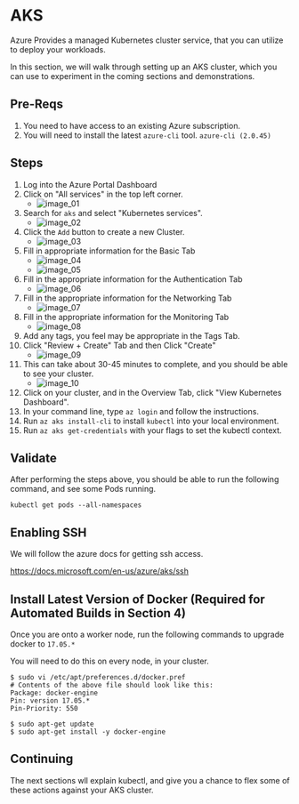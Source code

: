 # AKS

Azure Provides a managed Kubernetes cluster service, that you can utilize to deploy your workloads.

In this section, we will walk through setting up an AKS cluster, which you can use to experiment in the coming sections and demonstrations.


## Pre-Reqs

1. You need to have access to an existing Azure subscription.
2. You will need to install the latest `azure-cli` tool. `azure-cli (2.0.45)`

## Steps

1. Log into the Azure Portal Dashboard
2. Click on "All services" in the top left corner.
	- ![image_01](aks_images/image_01.png)
3. Search for `aks` and select "Kubernetes services".
	- ![image_02](aks_images/image_02.png)
4. Click the `Add` button to create a new Cluster.
	- ![image_03](aks_images/image_03.png)
5. Fill in appropriate information for the Basic Tab
	- ![image_04](aks_images/image_04.png)
	- ![image_05](aks_images/image_05.png)
6. Fill in the appropriate information for the Authentication Tab
	- ![image_06](aks_images/image_06.png)
6. Fill in the appropriate information for the Networking Tab
	- ![image_07](aks_images/image_07.png)
6. Fill in the appropriate information for the Monitoring Tab
	- ![image_08](aks_images/image_08.png)
7. Add any tags, you feel may be appropriate in the Tags Tab.
8. Click "Review + Create" Tab and then Click "Create"
	- ![image_09](aks_images/image_09.png)
9. This can take about 30-45 minutes to complete, and you should be able to see your cluster.
	- ![image_10](aks_images/image_10.png)
10. Click on your cluster, and in the Overview Tab, click "View Kubernetes Dashboard".
11. In your command line, type `az login` and follow the instructions.
12. Run `az aks install-cli` to install `kubectl` into your local environment.
13. Run `az aks get-credentials` with your flags to set the kubectl context.


## Validate

After performing the steps above, you should be able to run the following command, and see some Pods running.

`kubectl get pods --all-namespaces`

## Enabling SSH

We will follow the azure docs for getting ssh access.

https://docs.microsoft.com/en-us/azure/aks/ssh

## Install Latest Version of Docker (Required for Automated Builds in Section 4)
Once you are onto a worker node, run the following commands to upgrade docker to `17.05.*`

You will need to do this on every node, in your cluster.

```
$ sudo vi /etc/apt/preferences.d/docker.pref
# Contents of the above file should look like this:
Package: docker-engine
Pin: version 17.05.*
Pin-Priority: 550

$ sudo apt-get update
$ sudo apt-get install -y docker-engine
```

## Continuing

The next sections wll explain kubectl, and give you a chance to flex some of these actions against your AKS cluster.
